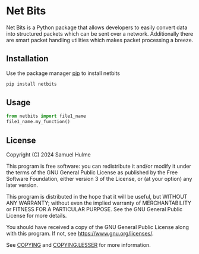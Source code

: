 # Net Bits

Net Bits is a Python package that allows developers to easily convert data into structured packets which can be sent over a network. Additionally there are smart packet handling utilities which makes packet processing a breeze.

## Installation

Use the package manager [pip](https://pip.pypa.io/en/stable/) to install netbits

```bash
pip install netbits
```

## Usage

```python
from netbits import file1_name
file1_name.my_function()
```

## License

Copyright (C) 2024 Samuel Hulme

This program is free software: you can redistribute it and/or modify
it under the terms of the GNU General Public License as published by
the Free Software Foundation, either version 3 of the License, or
(at your option) any later version.

This program is distributed in the hope that it will be useful,
but WITHOUT ANY WARRANTY; without even the implied warranty of
MERCHANTABILITY or FITNESS FOR A PARTICULAR PURPOSE.  See the
GNU General Public License for more details.

You should have received a copy of the GNU General Public License
along with this program.  If not, see <https://www.gnu.org/licenses/>.

See [COPYING](./COPYING) and [COPYING.LESSER](./COPYING.LESSER) for more information.
